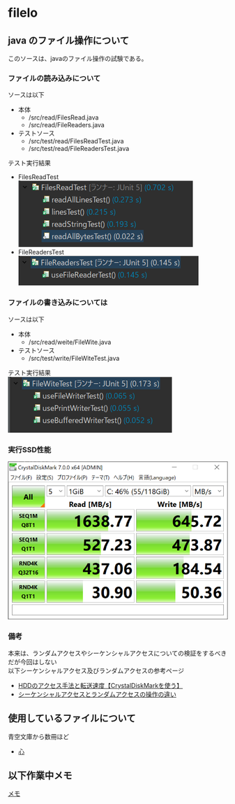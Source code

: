 # filelo
## java のファイル操作について
このソースは、javaのファイル操作の試験である。  

### ファイルの読み込みについて
ソースは以下  
* 本体
  * /src/read/FilesRead.java
  * /src/read/FileReaders.java
* テストソース
  * /src/test/read/FilesReadTest.java
  * /src/test/read/FileReadersTest.java
  
テスト実行結果
* FilesReadTest  
  ![読み込み実行結果1](./result/2019-12-06-11-52-11.png)  
* FileReadersTest  
  ![読み込み実行結果2](./result/2019-12-06-11-54-19.png)

### ファイルの書き込みについては

ソースは以下
* 本体
  * /src/read/weite/FileWite.java
* テストソース
  * /src/test/write/FileWiteTest.java  

テスト実行結果  
![書き込み実行結果](./result/2019-12-06-11-33-15.png)  

### 実行SSD性能
![SSD性能](./image/2019-12-06-12-09-15.png)  

### 備考 
本来は、ランダムアクセスやシーケンシャルアクセスについての検証をするべきだが今回はしない  
以下シーケンシャルアクセス及びランダムアクセスの参考ページ  
* [HDDのアクセス手法と転送速度【CrystalDiskMarkを使う】](http://www.pasonisan.com/pc-storage/hdd-02-crystal-time.html)
* [シーケンシャルアクセスとランダムアクセスの操作の違い](https://kb-jp.sandisk.com/app/answers/detail/a_id/8980/~/%E3%82%B7%E3%83%BC%E3%82%B1%E3%83%B3%E3%82%B7%E3%83%A3%E3%83%AB%E3%82%A2%E3%82%AF%E3%82%BB%E3%82%B9%E3%81%A8%E3%83%A9%E3%83%B3%E3%83%80%E3%83%A0%E3%82%A2%E3%82%AF%E3%82%BB%E3%82%B9%E3%81%AE%E6%93%8D%E4%BD%9C%E3%81%AE%E9%81%95%E3%81%84)

## 使用しているファイルについて
青空文庫から数冊ほど
* [心](https://www.aozora.gr.jp/cards/000148/card773.html#download)

## 以下作業中メモ
[メモ](./memo/memo.md)